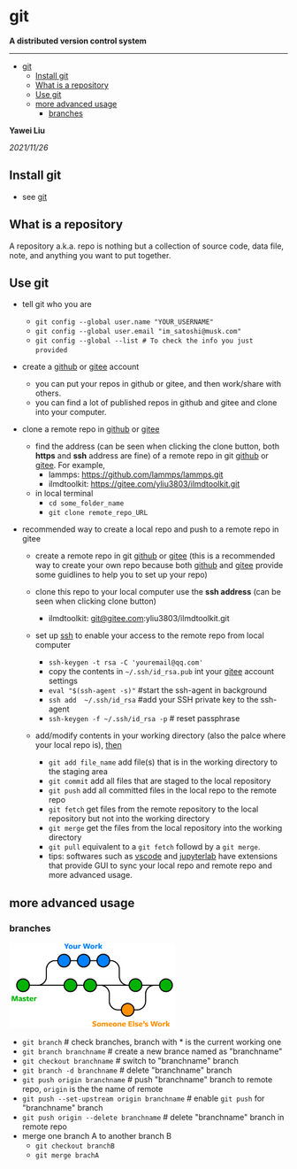 # git

**A distributed version control system**

---

- [git](#git)
  - [Install git](#install-git)
  - [What is a repository](#what-is-a-repository)
  - [Use git](#use-git)
  - [more advanced usage](#more-advanced-usage)
    - [branches](#branches)

**Yawei Liu**

*2021/11/26*

## Install git

* see [git](https://git-scm.com/downloads)

## What is a repository

A repository a.k.a. repo is nothing but a collection of source code, data file, note, and anything you want to put together.

## Use git

* tell git who you are

  * ```git config --global user.name "YOUR_USERNAME" ```
  * ```git config --global user.email "im_satoshi@musk.com"```
  * ```git config --global --list # To check the info you just provided```

* create a [github](https://github.com/) or [gitee](https://gitee.com/) account

  * you can put your repos in github or gitee, and then work/share with others.
  * you can find a lot of published repos in github and gitee and clone into your computer.

* clone a remote repo in [github](https://github.com/) or [gitee](https://gitee.com/)

  * find the address (can be seen when clicking the clone button, both **https** and **ssh** address are fine) of a remote repo in git [github](https://github.com/) or [gitee](https://gitee.com/). For example, 
    * lammps: https://github.com/lammps/lammps.git
    * ilmdtoolkit: https://gitee.com/yliu3803/ilmdtoolkit.git
  * in local terminal
    * ```cd some_folder_name```
    * ```git clone remote_repo_URL```

* recommended way to create a local repo and push to a remote repo in gitee

  * create a remote repo in git [github](https://github.com/) or [gitee](https://gitee.com/) (this is a recommended way to create your own repo because both [github](https://github.com/) and [gitee](https://gitee.com/) provide some guidlines to help you to set up your repo)
  * clone this repo to your local computer use the **ssh address** (can be seen when clicking clone button)
    * ilmdtoolkit: git@gitee.com:yliu3803/ilmdtoolkit.git
  * set up [ssh](https://linuxkamarada.com/en/2019/07/14/using-git-with-ssh-keys/#.YaF6-r3P0-Q) to enable your access to the remote repo from local computer
    * ```ssh-keygen -t rsa -C 'youremail@qq.com'```
    * copy the contents in ```~/.ssh/id_rsa.pub``` int your [gitee](https://gitee.com/) account settings
    * ```eval "$(ssh-agent -s)"``` #start the ssh-agent in background
    * ```ssh add  ~/.ssh/id_rsa``` #add your SSH private key to the ssh-agent
    * ```ssh-keygen -f ~/.ssh/id_rsa -p``` # reset passphrase

  * add/modify contents in your working directory (also the palce where your local repo is), [then](https://www.freecodecamp.org/news/learn-the-basics-of-git-in-under-10-minutes-da548267cc91/)
    * ```git add file_name``` add file(s) that is in the working directory to the staging area
    * ```git commit``` add all files that are staged to the local repository
    * ```git push``` add all committed files in the local repo to the remote repo
    * ```git fetch``` get files from the remote repository to the local repository but not into the working directory
    * ```git merge``` get the files from the local repository into the working directory
    * ```git pull``` equivalent to a ```git fetch``` followd by a ```git merge```.
    * tips: softwares such as [vscode](https://code.visualstudio.com/docs/editor/github) and [jupyterlab](https://github.com/jupyterlab/jupyterlab-git) have extensions that provide GUI to sync your local repo and remote repo and more advanced usage. 

## more advanced usage

### branches

<img title="git_branches" alt="git_branches" src="./images/git_branches_merge.png" width="300">

* ```git branch``` # check branches, branch with * is the current working one
* ```git branch branchname``` # create a new brance named as "branchname"
* ```git checkout branchname``` # switch to "branchname" branch
* ```git branch -d branchname``` # delete "branchname" branch
* ```git push origin branchname``` # push "branchname" branch to remote repo, ```origin``` is the the name of remote
* ```git push --set-upstream origin branchname``` # enable ```git push``` for "branchname" branch
* ```git push origin --delete branchname``` # delete "branchname" branch in remote repo
* merge one branch A to another branch B
  * ```git checkout branchB```
  * ```git merge brachA```



